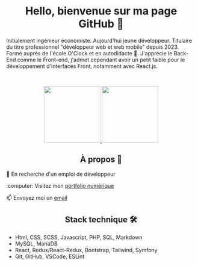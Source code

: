 <h1 align="center">Hello, bienvenue sur ma page GitHub 👋 </h1>

<p>Initialement ingénieur économiste. Aujourd'hui jeune développeur. Titulaire du titre professionnel "développeur web et web mobile" depuis 2023. Formé auprès de l'école O'Clock et en autodidacte 📔. J'apprécie le Back-End comme le Front-end, j'admet cependant avoir un petit faible pour le développement d'interfaces Front, notamment avec React.js. </p>

</br>

<p align="center">
      <a href="https://git.io/streak-stats">
        <img height=150 src="https://streak-stats.demolab.com?user=BastienMasselon&hide_border=true&locale=fr&date_format=j%20M%5B%20Y%5D&background=615C73&stroke=D2C9EC&ring=D2C9EC&fire=D2C9EC&currStreakNum=D2C9EC&sideNums=D2C9EC&currStreakLabel=D2C9EC&sideLabels=D2C9EC&dates=D2C9EC" />
      </a>
      <a href="https://github.com/anuraghazra/github-readme-stats">
        <img height=150 src="https://github-readme-stats.vercel.app/api/top-langs/?username=BastienMasselon&layout=compact&locale=fr&bg_color=615C73&title_color=D2C9EC&text_color=D2C9EC&icon_color=D2C9EC&hide_border=true" />
      </a>
</p>

<h2 align="center">À propos 📜</h2>

<p>💼 En recherche d'un emploi de développeur</p>
<p>:computer: Visitez mon <a href="https://bastienmasselon.github.io/BMasselon/">portfolio numérique</a></p>
<p>📫 Envoyez moi un <a href="mailto:bastien.masselon@laposte.net">email</a></p>

<h2 align="center">Stack technique 🛠️ </h2>

- Html, CSS, SCSS, Javascript, PHP, SQL, Markdown
- MySQL, MariaDB
- React, Redux/React-Redux, Bootstrap, Tailwind, Symfony
- Git, GitHub, VSCode, ESLint

<!--
**BastienMasselon/BastienMasselon** is a ✨ _special_ ✨ repository because its `README.md` (this file) appears on your GitHub profile.

Here are some ideas to get you started:

- 🔭 I’m currently working on ...
- 🌱 I’m currently learning ...
- 👯 I’m looking to collaborate on ...
- 🤔 I’m looking for help with ...
- 💬 Ask me about ...
- 📫 How to reach me: ...
- 😄 Pronouns: ...
- ⚡ Fun fact: ...
-->
